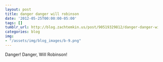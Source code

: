 ```yaml
---
layout: post
title: danger danger will robinson
date: '2012-05-25T00:00:00-05:00'
tags: []
tumblr_url: http://blog.zachtemkin.us/post/90519329812/danger-danger-will-robinson
categories: blog
img:
- "/assets/img/blog_images/b-9.png" 
---
```

Danger! Danger, Will Robinson!
